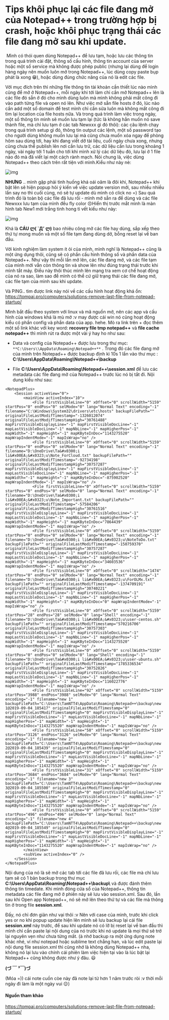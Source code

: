 # Tips khôi phục lại các file đang mở của Notepad++ trong trường hợp bị crash, hoặc khôi phục trạng thái các file đang mở sau khi update.  

​	Mình có thói quen dùng Notepad++ để lưu tạm, hoặc lưu các thông tin trong quá trình cài đặt, thông số cấu hình, thông tin account của server hoặc một số service mà không được phép public (nhưng lại dùng để login hàng ngày nên muốn luôn mở trong Notepad++, lúc dùng copy paste bụp phát là xong 😁), hoặc dùng đúng chức năng của nó là edit các file.

Với mục đích trên thì những file thông tin tài khoản cần thiết lúc nào mình cũng để mở ở Notepad++, mỗi ngày khi tới làm chỉ cần mở Notepad++ lên là các file đó sẵn ở đó cho mình dùng luôn mà mình không phải mất công đi vào path từng file và open nó lên. Như việc mở sẵn file hosts ở đó, lúc nào cần add một số domain để test mình chỉ cần sửa luôn mà không mất công đi tìm lại location của file hosts nữa. Và trong quá trình làm việc trong ngày, một số thông tin mình sẽ muốn lưu tạm lại (tức là không hẳn muốn nó save thành file, mà chỉ lưu tạm ở các tab Newxxx gì đó thôi): các câu lệnh chạy trong quá trình setup gì đó, thông tin output các lệnh, một số password tạo cho người dùng không muốn lưu lại mà cũng chưa muốn xóa ngay để phòng hôm sau dùng tới, hay khi đang viết dỡ tài liệu, cuối ngày chưa xong, nhưng cũng chưa thể publish lên nơi cần lưu trữ, các dữ liệu cần lưu trong khoảng 1 ngày, vài ngày tới 1 tuần cho tới khi mình xử lý các dữ liệu đó, lưu lại ở 1 file nào đó mà đã viết lại một cách rành mạch. Nói chung là, việc dùng Notepad++ theo cách trên rất tiện với mình.Kiểu như này nè:

![img](../images/1.1.png)

**NHƯNG** .. mình gặp phải tình huống khá oái oăm là đôi khi, Notepad++ khi bật lên sẽ hiện popup hỏi ý kiến về việc update version mới, sau nhiều nhiều lần say no thì cuối cùng, nó sẽ tự update dù mình có click no =) Sau quá trình đó là toàn bộ các file đã lưu rồi - mình mở sẵn ra để dùng và các file Newxxx lưu tạm của mình đều fly color 😣Hiển thị trước mắt mình là màn hình tab New1 mới trắng tinh hong tì vết kiểu như này:

![img](../images/1.2.png)

Khá là **CÁU ლ( `Д’** **ლ)** bao nhiêu công mở các file hay dùng, sắp xếp theo thứ tự mong muốn và một số file tạm đang dùng dở, bỗng reset lại về ban đầu.

Với kinh nghiệm làm system ít ỏi của mình, mình nghĩ là Notepad++ cũng là một ứng dụng thôi, cũng sẽ có phần cấu hình thông số và phần data của Notepad++. Như vậy thì mỗi lần mở lên, các file đang mở, và các file tạm của mình mới vẫn còn thông tin và show lên như đúng trạng thái trước khi mình tắt máy. Điều này thôi thúc mình lên mạng tra xem cơ chế hoạt động của nó ra sao, làm sao để mình có thể cứ giữ trạng thái các file đang mở, các file tạm của mình sau khi update.

Và PING.. tìm được link này nói về các cấu hình hoạt động khá ổn: https://tompai.pro/computers/solutions-remove-last-file-from-notepad-startup/

Mình bắt đầu theo system với linux và mã nguồn mở, nên các app và cấu hình của windows khá là mù mờ :v may được cái win nó cũng hoạt động kiểu có phần config và phần data của app. hehe. Mò ra link trên + đọc thêm một số link khác với key word: **recovery file tmp notepad++** và **file cache notepad++** thì mình rút ra được một vài ý hay ho như sau:

- Data và config của Notepad++ được lưu trong thư mục: `**C:\Users\\AppData\Roaming\Notepad++**` . Trong đó các file     đang mở của mình trên Notepad++ được backup định kì 10s 1 lần vào     thư mục : **C:\Users\\AppData\Roaming\Notepad++\backup**

- File **C:\Users\\AppData\Roaming\Notepad++\session.xml** để lưu các metadata các     file đang mở của Notepad++ trước lúc nó bị tắt đi. Nội dung kiểu như sau:

```visual basic
<NotepadPlus>
    <Session activeView="0">
        <mainView activeIndex="10">
            <File firstVisibleLine="0" xOffset="0" scrollWidth="5159" startPos="0" endPos="0" selMode="0" lang="Normal Text" encoding="-1" filename="C:\Windows\System32\drivers\etc\hosts" backupFilePath="" originalFileLastModifTimestamp="-1326012074" originalFileLastModifTimestampHigh="30761488" mapFirstVisibleDisplayLine="-1" mapFirstVisibleDocLine="-1" mapLastVisibleDocLine="-1" mapNbLine="-1" mapHigherPos="-1" mapWidth="-1" mapHeight="-1" mapKByteInDoc="1143275520" mapWrapIndentMode="-1" mapIsWrap="no" />
            <File firstVisibleLine="0" xOffset="0" scrollWidth="5159" startPos="0" endPos="0" selMode="0" lang="Normal Text" encoding="-1" filename="D:\OneDrive\Ta&#x0300;i li&#x00EA;&#x0323;u\Note_ForCloud.txt" backupFilePath="" originalFileLastModifTimestamp="-92734198" originalFileLastModifTimestampHigh="30757287" mapFirstVisibleDisplayLine="-1" mapFirstVisibleDocLine="-1" mapLastVisibleDocLine="-1" mapNbLine="-1" mapHigherPos="-1" mapWidth="-1" mapHeight="-1" mapKByteInDoc="-875902520" mapWrapIndentMode="-1" mapIsWrap="no" />
            <File firstVisibleLine="0" xOffset="0" scrollWidth="5159" startPos="0" endPos="0" selMode="0" lang="Normal Text" encoding="-1" filename="D:\OneDrive\Ta&#x0300;i li&#x00EA;&#x0323;u\Note_Important.txt" backupFilePath="" originalFileLastModifTimestamp="-57584206" originalFileLastModifTimestampHigh="30761516" mapFirstVisibleDisplayLine="-1" mapFirstVisibleDocLine="-1" mapLastVisibleDocLine="-1" mapNbLine="-1" mapHigherPos="-1" mapWidth="-1" mapHeight="-1" mapKByteInDoc="7864439" mapWrapIndentMode="-1" mapIsWrap="no" />
            <File firstVisibleLine="0" xOffset="0" scrollWidth="5159" startPos="0" endPos="0" selMode="0" lang="Normal Text" encoding="-1" filename="D:\OneDrive\Ta&#x0300;i li&#x00EA;&#x0323;u\NoteToDo.txt" backupFilePath="" originalFileLastModifTimestamp="-150759370" originalFileLastModifTimestampHigh="30757287" mapFirstVisibleDisplayLine="-1" mapFirstVisibleDocLine="-1" mapLastVisibleDocLine="-1" mapNbLine="-1" mapHigherPos="-1" mapWidth="-1" mapHeight="-1" mapKByteInDoc="34603536" mapWrapIndentMode="-1" mapIsWrap="no" />
            <File firstVisibleLine="0" xOffset="0" scrollWidth="1474" startPos="0" endPos="0" selMode="0" lang="Normal Text" encoding="-1" filename="D:\OneDrive\Ta&#x0300;i li&#x00EA;&#x0323;u\ForOLMx.txt" backupFilePath="" originalFileLastModifTimestamp="-1374709191" originalFileLastModifTimestampHigh="30740221" mapFirstVisibleDisplayLine="-1" mapFirstVisibleDocLine="-1" mapLastVisibleDocLine="-1" mapNbLine="-1" mapHigherPos="-1" mapWidth="-1" mapHeight="-1" mapKByteInDoc="0" mapWrapIndentMode="-1" mapIsWrap="no" />
            <File firstVisibleLine="0" xOffset="0" scrollWidth="5159" startPos="28" endPos="28" selMode="0" lang="Shell" encoding="-1" filename="D:\OneDrive\Ta&#x0300;i li&#x00EA;&#x0323;u\user-centos.sh" backupFilePath="" originalFileLastModifTimestamp="570216706" originalFileLastModifTimestampHigh="30757303" mapFirstVisibleDisplayLine="-1" mapFirstVisibleDocLine="-1" mapLastVisibleDocLine="-1" mapNbLine="-1" mapHigherPos="-1" mapWidth="-1" mapHeight="-1" mapKByteInDoc="1143275520" mapWrapIndentMode="-1" mapIsWrap="no" />
            <File firstVisibleLine="0" xOffset="0" scrollWidth="5159" startPos="0" endPos="0" selMode="0" lang="Shell" encoding="-1" filename="D:\OneDrive\Ta&#x0300;i li&#x00EA;&#x0323;u\user-ubuntu.sh" backupFilePath="" originalFileLastModifTimestamp="1785336534" originalFileLastModifTimestampHigh="30752826" mapFirstVisibleDisplayLine="-1" mapFirstVisibleDocLine="-1" mapLastVisibleDocLine="-1" mapNbLine="-1" mapHigherPos="-1" mapWidth="-1" mapHeight="-1" mapKByteInDoc="116022776" mapWrapIndentMode="-1" mapIsWrap="no" />
            <File firstVisibleLine="92" xOffset="0" scrollWidth="5159" startPos="3988" endPos="3988" selMode="0" lang="Normal Text" encoding="-1" filename="new 1" backupFilePath="C:\Users\TamNTT4\AppData\Roaming\Notepad++\backup\new 1@2019-09-04_185417" originalFileLastModifTimestamp="0" originalFileLastModifTimestampHigh="0" mapFirstVisibleDisplayLine="-1" mapFirstVisibleDocLine="-1" mapLastVisibleDocLine="-1" mapNbLine="-1" mapHigherPos="-1" mapWidth="-1" mapHeight="-1" mapKByteInDoc="1143275520" mapWrapIndentMode="-1" mapIsWrap="no" />
            <File firstVisibleLine="58" xOffset="0" scrollWidth="5159" startPos="3126" endPos="3126" selMode="0" lang="Normal Text" encoding="-1" filename="new 2" backupFilePath="C:\Users\TamNTT4\AppData\Roaming\Notepad++\backup\new 2@2019-09-04_185439" originalFileLastModifTimestamp="0" originalFileLastModifTimestampHigh="0" mapFirstVisibleDisplayLine="-1" mapFirstVisibleDocLine="-1" mapLastVisibleDocLine="-1" mapNbLine="-1" mapHigherPos="-1" mapWidth="-1" mapHeight="-1" mapKByteInDoc="1143275520" mapWrapIndentMode="-1" mapIsWrap="no" />
            <File firstVisibleLine="31" xOffset="0" scrollWidth="5159" startPos="3684" endPos="3684" selMode="0" lang="Normal Text" encoding="-1" filename="new 3" backupFilePath="C:\Users\TamNTT4\AppData\Roaming\Notepad++\backup\new 3@2019-09-04_185500" originalFileLastModifTimestamp="0" originalFileLastModifTimestampHigh="0" mapFirstVisibleDisplayLine="-1" mapFirstVisibleDocLine="-1" mapLastVisibleDocLine="-1" mapNbLine="-1" mapHigherPos="-1" mapWidth="-1" mapHeight="-1" mapKByteInDoc="1143275520" mapWrapIndentMode="-1" mapIsWrap="no" />
            <File firstVisibleLine="0" xOffset="0" scrollWidth="5159" startPos="496" endPos="496" selMode="0" lang="Normal Text" encoding="-1" filename="new 4" backupFilePath="C:\Users\TamNTT4\AppData\Roaming\Notepad++\backup\new 4@2019-09-04_185549" originalFileLastModifTimestamp="0" originalFileLastModifTimestampHigh="0" mapFirstVisibleDisplayLine="-1" mapFirstVisibleDocLine="-1" mapLastVisibleDocLine="-1" mapNbLine="-1" mapHigherPos="-1" mapWidth="-1" mapHeight="-1" mapKByteInDoc="1143275520" mapWrapIndentMode="-1" mapIsWrap="no" />
        </mainView>
        <subView activeIndex="0" />
    </Session>
</NotepadPlus>
```

Nội dung của nó là sẽ mở các tab tới các file đã lưu rồi, các file mà chỉ lưu tạm sẽ có 1 bản backup trong thư mục **C:\Users\\AppData\Roaming\Notepad++\backup\\** và được đánh thêm thông tin timedate. Khi mình đóng cửa sổ của Notepad++, thông tin metadata các file đang mở ở phiên này sẽ lưu vào session.xml. Sau đó, lần sau khi Open app Notepad++, nó sẽ mở lên theo thứ tự và các file mà thông tin ở trong file **session.xml**.

Đấy, nó chỉ đơn giản như vại thôi :v Nên với case của mình, trước khi click yes or no khi popup update hiện lên mình sẽ lưu backup lại cái file **session.xml** này trước, để sau khi update nó có lỡ bị reset lại về ban đầu thì mình chỉ cần paste lại nội dung của nó trước khi nó update là mọi thứ sẽ trở lại nguyên vẹn như chưa từng mất. (à nhớ backup ra một ứng dụng note khác nhé, ví như notepad hoặc sublime text chẳng hạn, và lúc edit paste lại nội dung file session.xml thì cũng nhớ là không dùng Notepad++ nha, không nó lại lưu vào chính cái phiên làm việc hiện tại vào là lúc bật lại Notepad++ cũng không được như ý đâu. 😃

**(づ ￣ ³￣)づ**

(Móa =)) cái note cuồn còe này đã note lại từ hơn 1 năm trước ròi :v thời mỗi ngày đi làm là một ngày vui 😌)

#### Nguồn tham khảo

 https://tompai.pro/computers/solutions-remove-last-file-from-notepad-startup/